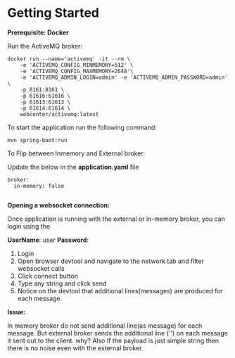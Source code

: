 # Getting Started

**Prerequisite: Docker**

Run the ActiveMQ broker:

```
docker run --name='activemq' -it --rm \
    -e 'ACTIVEMQ_CONFIG_MINMEMORY=512' \
    -e 'ACTIVEMQ_CONFIG_MAXMEMORY=2048'\
    -e 'ACTIVEMQ_ADMIN_LOGIN=admin' -e 'ACTIVEMQ_ADMIN_PASSWORD=admin' \
    -p 8161:8161 \
    -p 61616:61616 \
    -p 61613:61613 \
    -p 61614:61614 \
    webcenter/activemq:latest
```
    
To start the application run the following command:

```
mvn spring-boot:run
```

To Flip between Inmemory and External broker:

Update the below in the **application.yaml** file

```
broker:
  in-memory: false
 
```

**Opening a websocket connection:**

Once application is running with the external or in-memory broker, you can login using the 

**UserName**: user
**Password**: <Printed on the console>

1. Login
2. Open browser devtool and navigate to the network tab and filter websocket calls
3. Click connect button
4. Type any string and click send
5. Notice on the devtool that additional lines(messages) are produced for each message.

**Issue:**

In memory broker do not send additional line(as message) for each message.
 But external broker sends the additional line ('\') on each message it sent out to the client. why? 
 Also If the payload is just simple string then there is no noise even with the external broker. 
